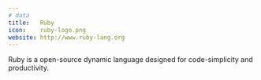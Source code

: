 ```yaml
---
# data
title:   Ruby
icon:    ruby-logo.png
website: http://www.ruby-lang.org
---
```

Ruby is a open-source dynamic language designed for code-simplicity and productivity.